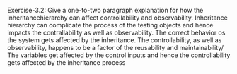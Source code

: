 Exercise-3.2: Give a one-to-two paragraph explanation for how the inheritancehierarchy can affect controllability and observability.
    Inheritance hierarchy can complicate the process of the testing objects and hence impacts the contrallability as well as observability. The correct behavior os the system gets affected by the inheritance.
    The controllability, as well as observability, happens to be a factor of the reusability and maintainability/
    The variables get affected by the control inputs and hence the controllability gets affected by the inheritance process